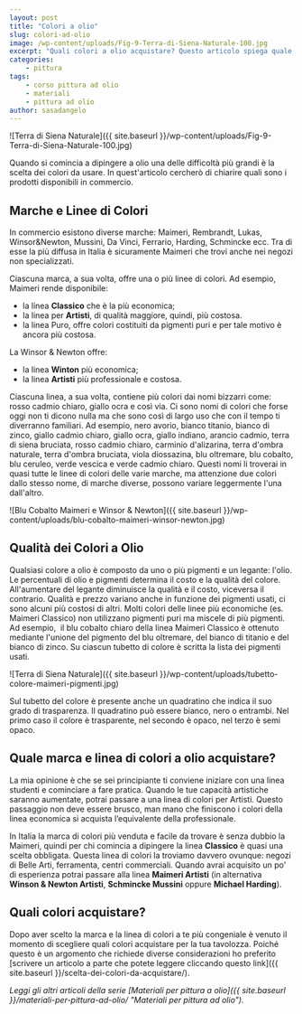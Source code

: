 ```yaml
---
layout: post
title: "Colori a olio"
slug: colori-ad-olio
image: /wp-content/uploads/Fig-9-Terra-di-Siena-Naturale-100.jpg
excerpt: "Quali colori a olio acquistare? Questo articolo spiega quale marca e linea di colori sono più adatti per dipingere a olio."
categories:
    - pittura
tags:
    - corso pittura ad olio
    - materiali
    - pittura ad olio
author: sasadangelo
---
```


![Terra di Siena Naturale]({{ site.baseurl }}/wp-content/uploads/Fig-9-Terra-di-Siena-Naturale-100.jpg)

Quando si comincia a dipingere a olio una delle difficoltà più grandi è la scelta dei colori da usare. In quest'articolo cercherò di chiarire quali sono i prodotti disponibili in commercio.

## Marche e Linee di Colori

In commercio esistono diverse marche: Maimeri, Rembrandt, Lukas, Winsor&Newton, Mussini, Da Vinci, Ferrario, Harding, Schmincke ecc. Tra di esse la più diffusa in Italia è sicuramente Maimeri che trovi anche nei negozi non specializzati.

Ciascuna marca, a sua volta, offre una o più linee di colori. Ad esempio, Maimeri rende disponibile:

- la linea **Classico** che è la più economica;
- la linea per **Artisti**, di qualità maggiore, quindi, più costosa.
- la linea Puro, offre colori costituiti da pigmenti puri e per tale motivo è ancora più costosa.

La Winsor & Newton offre:

- la linea **Winton** più economica;
- la linea **Artisti** più professionale e costosa.

Ciascuna linea, a sua volta, contiene più colori dai nomi bizzarri come: rosso cadmio chiaro, giallo ocra e così via. Ci sono nomi di colori che forse oggi non ti dicono nulla ma che sono così di largo uso che con il tempo ti diverranno familiari. Ad esempio, nero avorio, bianco titanio, bianco di zinco, giallo cadmio chiaro, giallo ocra, giallo indiano, arancio cadmio, terra di siena bruciata, rosso cadmio chiaro, carminio d'alizarina, terra d'ombra naturale, terra d'ombra bruciata, viola diossazina, blu oltremare, blu cobalto, blu ceruleo, verde vescica e verde cadmio chiaro. Questi nomi li troverai in quasi tutte le linee di colori delle varie marche, ma attenzione due colori dallo stesso nome, di marche diverse, possono variare leggermente l'una dall'altro.

![Blu Cobalto Maimeri e Winsor & Newton]({{ site.baseurl }}/wp-content/uploads/blu-cobalto-maimeri-winsor-newton.jpg)

## Qualità dei Colori a Olio

Qualsiasi colore a olio è composto da uno o più pigmenti e un legante: l'olio. Le percentuali di olio e pigmenti determina il costo e la qualità del colore. All'aumentare del legante diminuisce la qualità e il costo, viceversa il contrario. Qualità e prezzo variano anche in funzione dei pigmenti usati, ci sono alcuni più costosi di altri. Molti colori delle linee più economiche (es. Maimeri Classico) non utilizzano pigmenti puri ma miscele di più pigmenti. Ad esempio,  il blu cobalto chiaro della linea Maimeri Classico è ottenuto mediante l'unione del pigmento del blu oltremare, del bianco di titanio e del bianco di zinco. Su ciascun tubetto di colore è scritta la lista dei pigmenti usati.

![Terra di Siena Naturale]({{ site.baseurl }}/wp-content/uploads/tubetto-colore-maimeri-pigmenti.jpg)

Sul tubetto del colore è presente anche un quadratino che indica il suo grado di trasparenza. Il quadratino può essere bianco, nero o entrambi. Nel primo caso il colore è trasparente, nel secondo è opaco, nel terzo è semi opaco.

## Quale marca e linea di colori a olio acquistare?

La mia opinione è che se sei principiante ti conviene iniziare con una linea studenti e cominciare a fare pratica. Quando le tue capacità artistiche saranno aumentate, potrai passare a una linea di colori per Artisti. Questo passaggio non deve essere brusco, man mano che finiscono i colori della linea economica si acquista l’equivalente della professionale.

In Italia la marca di colori più venduta e facile da trovare è senza dubbio la Maimeri, quindi per chi comincia a dipingere la linea **Classico** è quasi una scelta obbligata. Questa linea di colori la troviamo davvero ovunque: negozi di Belle Arti, ferramenta, centri commerciali. Quando avrai acquisito un po' di esperienza potrai passare alla linea **Maimeri Artisti** (in alternativa **Winson & Newton Artisti**, **Schmincke Mussini** oppure **Michael Harding**).

## Quali colori acquistare?

Dopo aver scelto la marca e la linea di colori a te più congeniale è venuto il momento di scegliere quali colori acquistare per la tua tavolozza. Poiché questo è un argomento che richiede diverse considerazioni ho preferito [scrivere un articolo a parte che potete leggere cliccando questo link]({{ site.baseurl }}/scelta-dei-colori-da-acquistare/).

_Leggi gli altri articoli della serie [Materiali per pittura a olio]({{ site.baseurl }}/materiali-per-pittura-ad-olio/ "Materiali per pittura ad olio")._
